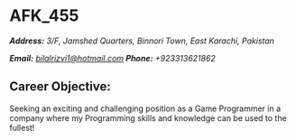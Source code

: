 # **AFK_455**

***Address:** 3/F, Jamshed Quarters, Binnori Town, East Karachi, Pakistan*

***Email:** bilalrizvi1@hotmail.com **Phone:** +923313621862*


## **Career Objective:**

Seeking an exciting and challenging position as a Game Programmer in a company where my Programming skills and knowledge can be used to the fullest!
